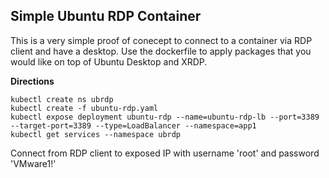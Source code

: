 ## Simple Ubuntu RDP Container

This is a very simple proof of conecept to connect to a container via RDP client and have a desktop. Use the dockerfile to apply packages that you would like on top of Ubuntu Desktop and XRDP.

**Directions**
```
kubectl create ns ubrdp
kubectl create -f ubuntu-rdp.yaml
kubectl expose deployment ubuntu-rdp --name=ubuntu-rdp-lb --port=3389 --target-port=3389 --type=LoadBalancer --namespace=app1
kubectl get services --namespace ubrdp
```

Connect from RDP client to exposed IP with username 'root' and password 'VMware1!'
